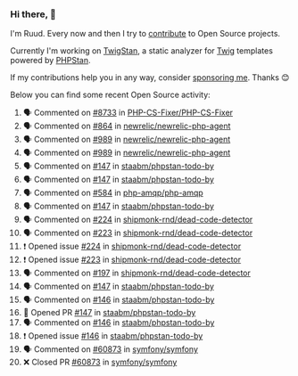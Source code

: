 ### Hi there, 👋

I'm Ruud. Every now and then I try to [contribute](https://github.com/pulls?q=+is%3Apr+author%3Aruudk+archived%3Afalse+is%3Apublic+) to Open Source projects.

Currently I'm working on [TwigStan](https://github.com/twigstan), a static analyzer for [Twig](https://twig.symfony.com/) templates powered by [PHPStan](https://phpstan.org/).

If my contributions help you in any way, consider [sponsoring me](https://github.com/sponsors/ruudk). Thanks 😊

Below you can find some recent Open Source activity:

<!--START_SECTION:activity-->
1. 🗣 Commented on [#8733](https://github.com/PHP-CS-Fixer/PHP-CS-Fixer/pull/8733#issuecomment-3022460145) in [PHP-CS-Fixer/PHP-CS-Fixer](https://github.com/PHP-CS-Fixer/PHP-CS-Fixer)
2. 🗣 Commented on [#864](https://github.com/newrelic/newrelic-php-agent/issues/864#issuecomment-3014952202) in [newrelic/newrelic-php-agent](https://github.com/newrelic/newrelic-php-agent)
3. 🗣 Commented on [#989](https://github.com/newrelic/newrelic-php-agent/issues/989#issuecomment-3014286367) in [newrelic/newrelic-php-agent](https://github.com/newrelic/newrelic-php-agent)
4. 🗣 Commented on [#989](https://github.com/newrelic/newrelic-php-agent/issues/989#issuecomment-3014285323) in [newrelic/newrelic-php-agent](https://github.com/newrelic/newrelic-php-agent)
5. 🗣 Commented on [#147](https://github.com/staabm/phpstan-todo-by/pull/147#issuecomment-3009317189) in [staabm/phpstan-todo-by](https://github.com/staabm/phpstan-todo-by)
6. 🗣 Commented on [#147](https://github.com/staabm/phpstan-todo-by/pull/147#issuecomment-3009105383) in [staabm/phpstan-todo-by](https://github.com/staabm/phpstan-todo-by)
7. 🗣 Commented on [#584](https://github.com/php-amqp/php-amqp/pull/584#issuecomment-3008919776) in [php-amqp/php-amqp](https://github.com/php-amqp/php-amqp)
8. 🗣 Commented on [#147](https://github.com/staabm/phpstan-todo-by/pull/147#issuecomment-3008780373) in [staabm/phpstan-todo-by](https://github.com/staabm/phpstan-todo-by)
9. 🗣 Commented on [#224](https://github.com/shipmonk-rnd/dead-code-detector/issues/224#issuecomment-3008680560) in [shipmonk-rnd/dead-code-detector](https://github.com/shipmonk-rnd/dead-code-detector)
10. 🗣 Commented on [#223](https://github.com/shipmonk-rnd/dead-code-detector/issues/223#issuecomment-3007910464) in [shipmonk-rnd/dead-code-detector](https://github.com/shipmonk-rnd/dead-code-detector)
11. ❗ Opened issue [#224](https://github.com/shipmonk-rnd/dead-code-detector/issues/224) in [shipmonk-rnd/dead-code-detector](https://github.com/shipmonk-rnd/dead-code-detector)
12. ❗ Opened issue [#223](https://github.com/shipmonk-rnd/dead-code-detector/issues/223) in [shipmonk-rnd/dead-code-detector](https://github.com/shipmonk-rnd/dead-code-detector)
13. 🗣 Commented on [#197](https://github.com/shipmonk-rnd/dead-code-detector/pull/197#issuecomment-3007630431) in [shipmonk-rnd/dead-code-detector](https://github.com/shipmonk-rnd/dead-code-detector)
14. 🗣 Commented on [#147](https://github.com/staabm/phpstan-todo-by/pull/147#issuecomment-2999369031) in [staabm/phpstan-todo-by](https://github.com/staabm/phpstan-todo-by)
15. 🗣 Commented on [#146](https://github.com/staabm/phpstan-todo-by/issues/146#issuecomment-2999165994) in [staabm/phpstan-todo-by](https://github.com/staabm/phpstan-todo-by)
16. 💪 Opened PR [#147](https://github.com/staabm/phpstan-todo-by/pull/147) in [staabm/phpstan-todo-by](https://github.com/staabm/phpstan-todo-by)
17. 🗣 Commented on [#146](https://github.com/staabm/phpstan-todo-by/issues/146#issuecomment-2999140358) in [staabm/phpstan-todo-by](https://github.com/staabm/phpstan-todo-by)
18. ❗ Opened issue [#146](https://github.com/staabm/phpstan-todo-by/issues/146) in [staabm/phpstan-todo-by](https://github.com/staabm/phpstan-todo-by)
19. 🗣 Commented on [#60873](https://github.com/symfony/symfony/pull/60873#issuecomment-2995647421) in [symfony/symfony](https://github.com/symfony/symfony)
20. ❌ Closed PR [#60873](https://github.com/symfony/symfony/pull/60873) in [symfony/symfony](https://github.com/symfony/symfony)
<!--END_SECTION:activity-->
